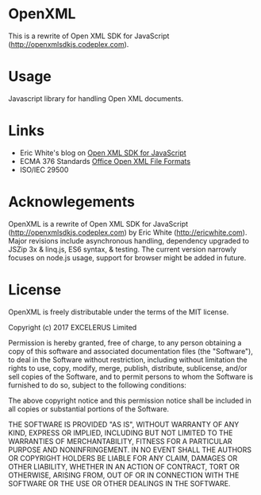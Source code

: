 # OpenXML
This is a rewrite of Open XML SDK for JavaScript (http://openxmlsdkjs.codeplex.com).

# Usage
Javascript library for handling Open XML documents. 

# Links
- Eric White's blog on [Open XML SDK for JavaScript](http://ericwhite.com/blog/open-xml-sdk-for-javascript/)
- ECMA 376 Standards [Office Open XML File Formats](http://www.ecma-international.org/publications/standards/Ecma-376.htm)
- ISO/IEC 29500

# Acknowlegements
OpenXML is a rewrite of Open XML SDK for JavaScript (http://openxmlsdkjs.codeplex.com) by Eric White (http://ericwhite.com). Major revisions include asynchronous handling, dependency upgraded to JSZip 3x & linq.js, ES6 syntax, & testing. The current version narrowly focuses on node.js usage, support for browser might be added in future. 

# License
OpenXML is freely distributable under the terms of the MIT license.

Copyright (c) 2017 EXCELERUS Limited

Permission is hereby granted, free of charge, to any person obtaining a copy of this software and associated documentation files (the "Software"), to deal in the Software without restriction, including without limitation the rights to use, copy, modify, merge, publish, distribute, sublicense, and/or sell copies of the Software, and to permit persons to whom the Software is furnished to do so, subject to the following conditions:

The above copyright notice and this permission notice shall be included in all copies or substantial portions of the Software.

THE SOFTWARE IS PROVIDED "AS IS", WITHOUT WARRANTY OF ANY KIND, EXPRESS OR IMPLIED, INCLUDING BUT NOT LIMITED TO THE WARRANTIES OF MERCHANTABILITY, FITNESS FOR A PARTICULAR PURPOSE AND NONINFRINGEMENT. IN NO EVENT SHALL THE AUTHORS OR COPYRIGHT HOLDERS BE LIABLE FOR ANY CLAIM, DAMAGES OR OTHER LIABILITY, WHETHER IN AN ACTION OF CONTRACT, TORT OR OTHERWISE, ARISING FROM, OUT OF OR IN CONNECTION WITH THE SOFTWARE OR THE USE OR OTHER DEALINGS IN THE SOFTWARE.